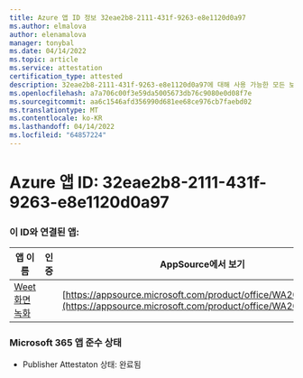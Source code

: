 ```yaml
---
title: Azure 앱 ID 정보 32eae2b8-2111-431f-9263-e8e1120d0a97
ms.author: elmalova
author: elenamalova
manager: tonybal
ms.date: 04/14/2022
ms.topic: article
ms.service: attestation
certification_type: attested
description: 32eae2b8-2111-431f-9263-e8e1120d0a97에 대해 사용 가능한 모든 보안 및 규정 준수 정보입니다.
ms.openlocfilehash: a7a706c00f3e59da5005673db76c9080e0d08f7e
ms.sourcegitcommit: aa6c1546afd356990d681ee68ce976cb7faebd02
ms.translationtype: MT
ms.contentlocale: ko-KR
ms.lasthandoff: 04/14/2022
ms.locfileid: "64857224"
---
```

# <a name="azure-app-id-32eae2b8-2111-431f-9263-e8e1120d0a97"></a>Azure 앱 ID: 32eae2b8-2111-431f-9263-e8e1120d0a97


### <a name="apps-associated-with-this-id"></a>이 ID와 연결된 앱:
| **앱 이름** | **인증** | **AppSource에서 보기** |
|--------------|---------------|-----------------------|
| [Weet 화면 녹화](../forward/WA200003284.md) |  | [https://appsource.microsoft.com/product/office/WA200003284](https://appsource.microsoft.com/product/office/WA200003284) |

### <a name="microsoft-365-app-compliance-status"></a>Microsoft 365 앱 준수 상태
- Publisher Attestaton 상태: 완료됨
